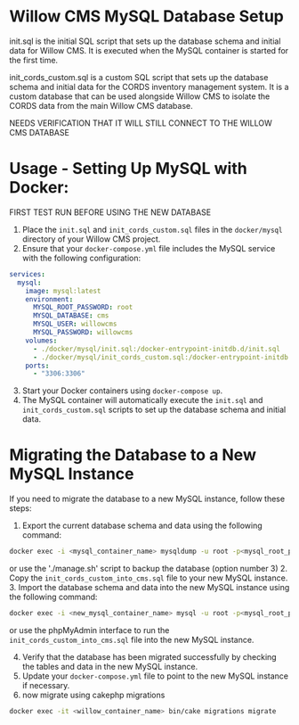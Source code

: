 # Willow CMS MySQL Database Setup
init.sql is the initial SQL script that sets up the database schema and initial data for Willow CMS. It is executed when the MySQL container is started for the first time.

init_cords_custom.sql is a custom SQL script that sets up the database schema and initial data for the CORDS inventory management system. It is a custom database that can be used alongside Willow CMS to isolate the CORDS data from the main Willow CMS database.



NEEDS VERIFICATION THAT IT WILL STILL CONNECT TO THE WILLOW CMS DATABASE
<!-- init_new_database.sql is a SQL script that sets up a new database for the CORDS inventory management system. It is executed when the MySQL container is started for the first time. -->


# Usage - Setting Up MySQL with Docker: 

FIRST TEST RUN BEFORE USING THE NEW DATABASE

1. Place the `init.sql` and `init_cords_custom.sql` files in the `docker/mysql` directory of your Willow CMS project.
2. Ensure that your `docker-compose.yml` file includes the MySQL service with the following configuration:
```yaml
services:
  mysql:
    image: mysql:latest
    environment:
      MYSQL_ROOT_PASSWORD: root
      MYSQL_DATABASE: cms
      MYSQL_USER: willowcms
      MYSQL_PASSWORD: willowcms
    volumes:
      - ./docker/mysql/init.sql:/docker-entrypoint-initdb.d/init.sql
      - ./docker/mysql/init_cords_custom.sql:/docker-entrypoint-initdb.d/init_cords_custom.sql
    ports:
      - "3306:3306"
```
3. Start your Docker containers using `docker-compose up`.
4. The MySQL container will automatically execute the `init.sql` and `init_cords_custom.sql` scripts to set up the database schema and initial data.



# Migrating the Database to a New MySQL Instance
If you need to migrate the database to a new MySQL instance, follow these steps:
1. Export the current database schema and data using the following command:
```bash
docker exec -i <mysql_container_name> mysqldump -u root -p<mysql_root_password> cms > cms_backup.sql
```
or 
use the './manage.sh' script to backup the database (option number 3)
2. Copy the `init_cords_custom_into_cms.sql` file to your new MySQL instance.
3. Import the database schema and data into the new MySQL instance using the following command:
```bash
docker exec -i <new_mysql_container_name> mysql -u root -p<mysql_root_password> cms < cms_backup.sql
```
or
use the phpMyAdmin interface to run the `init_cords_custom_into_cms.sql` file into the new MySQL instance.

4. Verify that the database has been migrated successfully by checking the tables and data in the new MySQL instance.
5. Update your `docker-compose.yml` file to point to the new MySQL instance if necessary.
6. now migrate using cakephp migrations
```bash
docker exec -it <willow_container_name> bin/cake migrations migrate
```